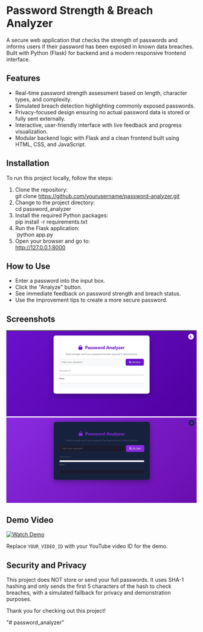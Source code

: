 #  Password Strength & Breach Analyzer

A secure web application that checks the strength of passwords and informs users if their password has been exposed in known data breaches. Built with Python (Flask) for backend and a modern responsive frontend interface.


##  Features

- Real-time password strength assessment based on length, character types, and complexity.
- Simulated breach detection highlighting commonly exposed passwords.
- Privacy-focused design ensuring no actual password data is stored or fully sent externally.
- Interactive, user-friendly interface with live feedback and progress visualization.
- Modular backend logic with Flask and a clean frontend built using HTML, CSS, and JavaScript.



##  Installation

To run this project locally, follow the steps:

1. Clone the repository:  
   git clone https://github.com/yourusername/password-analyzer.git
2. Change to the project directory:  
   cd password_analyzer
3. Install the required Python packages:  
   pip install -r requirements.txt
4. Run the Flask application:  
   `python app.py
5. Open your browser and go to:  
   http://127.0.0.1:8000


##  How to Use

- Enter a password into the input box.
- Click the "Analyze" button.
- See immediate feedback on password strength and breach status.
- Use the improvement tips to create a more secure password.



##  Screenshots

![Password Analyzer UI](screenshots/S1.png)  
![Analysis Result Example](screenshots/S2.png)



##  Demo Video

[![Watch Demo](https://img.youtube.com/vi/YOUR_VIDEO_ID/0.jpg)](https://www.youtube.com/watch?v=YOUR_VIDEO_ID)  

Replace `YOUR_VIDEO_ID` with your YouTube video ID for the demo.


##  Security and Privacy

This project does NOT store or send your full passwords. It uses SHA-1 hashing and only sends the first 5 characters of the hash to check breaches, with a simulated fallback for privacy and demonstration purposes.

Thank you for checking out this project! 

"# password_analyzer" 
